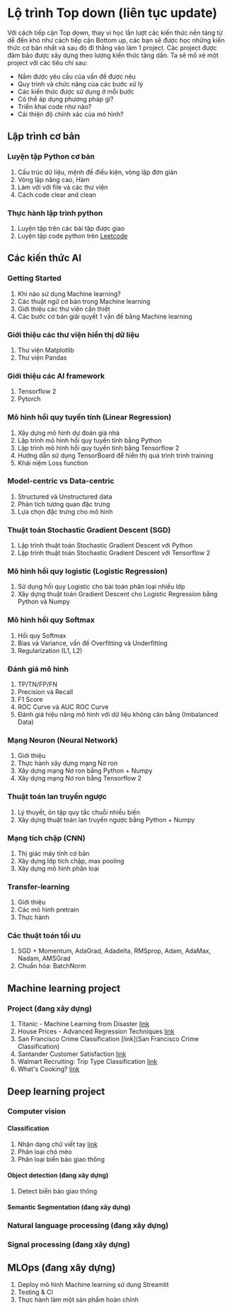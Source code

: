 # Lộ trình Top down (liên tục update)
Với cách tiếp cận Top down, thay vì học lần lượt các kiến thức nền tảng từ dễ đến khó như cách tiếp cận Bottom up, các bạn sẽ được học những kiến thức cơ bản nhất và sau đó đi thằng vào làm 1 project. Các project được đảm bảo được xây dựng theo lượng kiến thức tăng dần. Ta sẽ mổ xẻ một project với các tiêu chí sau:
* Nắm được yêu cầu của vấn đề được nêu
* Quy trình và chức năng của các bước xử lý
* Các kiến thức được sử dụng ở mỗi bước
* Có thể áp dụng phương pháp gì?
* Triển khai code như nào?
* Cải thiện độ chính xác của mô hình?

## Lập trình cơ bản

### Luyện tập Python cơ bản
1. Cấu trúc dữ liệu, mệnh đề điều kiện, vòng lặp đơn giản
2. Vòng lặp nâng cao, Hàm
3. Làm với với file và các thư viện
4. Cách code clear and clean

### Thực hành lập trình python
1. Luyện tập trên các bài tập được giao
2. Luyện tập code python trên [Leetcode](https://leetcode.com/)

## Các kiến thức AI

### Getting Started
1. Khi nào sử dụng Machine learning?
2. Các thuật ngữ cơ bản trong Machine learning
3. Giới thiệu các thư viện cần thiết
4. Các bước cơ bản giải quyết 1 vấn đề bằng Machine learning

### Giới thiệu các thư viện hiển thị dữ liệu
1. Thư viện Matplotlib
2. Thư viện Pandas

### Giới thiệu các AI framework
1. Tensorflow 2
2. Pytorch

### Mô hình hồi quy tuyến tính (Linear Regression)
1. Xây dựng mô hình dự đoán giá nhà
2. Lập trình mô hình hồi quy tuyến tính bằng Python
3. Lập trình mô hình hồi quy tuyến tính bằng Tensorflow 2
4. Hướng dẫn sử dụng TensorBoard để hiển thị quá trình trình training
5. Khái niệm Loss function

### Model-centric vs Data-centric
1. Structured và Unstructured data
2. Phân tích tương quan đặc trưng
3. Lựa chọn đặc trưng cho mô hình

### Thuật toán Stochastic Gradient Descent (SGD)
1. Lập trình thuật toán Stochastic Gradient Descent với Python
2. Lập trình thuật toán Stochastic Gradient Descent với Tensorflow 2

### Mô hình hồi quy logistic (Logistic Regression)
1. Sử dụng hồi quy Logistic cho bài toán phân loại nhiều lớp
2. Xây dựng thuật toán Gradient Descent cho Logistic Regression bằng Python và Numpy

### Mô hình hồi quy Softmax
1. Hồi quy Softmax
2. Bias và Variance, vấn đề Overfitting và Underfitting
3. Regularization (L1, L2)

### Đánh giá mô hình
1. TP/TN/FP/FN
2. Precision và Recall
3. F1 Score
4. ROC Curve và AUC ROC Curve
5. Đánh giá hiệu năng mô hình với dữ liệu không cân bằng (Imbalanced Data)

### Mạng Neuron (Neural Network)
1. Giới thiệu
2. Thực hành xây dựng mạng Nơ ron
3. Xây dựng mạng Nơ ron bằng Python + Numpy
4. Xây dựng mạng Nơ ron bằng Tensorflow 2

### Thuật toán lan truyền ngược
1. Lý thuyết, ôn tập quy tắc chuỗi nhiều biến
2. Xây dựng thuật toán lan truyền ngược bằng Python + Numpy

### Mạng tích chập (CNN)
1. Thị giác máy tính cơ bản
2. Xây dựng lớp tích chập, max pooling
3. Xây dựng mô hình phân loại

### Transfer-learning
1. Giới thiệu
2. Các mô hình pretrain
3. Thực hành

### Các thuật toán tối ưu
1. SGD + Momentum, AdaGrad, Adadelta, RMSprop, Adam, AdaMax, Nadam, AMSGrad
2. Chuẩn hóa: BatchNorm


## Machine learning project

### Project (đang xây dựng)
1. Titanic - Machine Learning from Disaster [link](https://www.kaggle.com/c/titanic)
2. House Prices - Advanced Regression Techniques [link](https://www.kaggle.com/c/house-prices-advanced-regression-techniques)
3. San Francisco Crime Classification [link](San Francisco Crime Classification)
4. Santander Customer Satisfaction [link](https://www.kaggle.com/c/santander-customer-satisfaction)
5. Walmart Recruiting: Trip Type Classification [link](https://www.kaggle.com/c/walmart-recruiting-trip-type-classification)
6. What's Cooking? [link](https://www.kaggle.com/c/whats-cooking)

## Deep learning project

### Computer vision

#### Classification
1. Nhận dạng chữ viết tay [link](https://www.kaggle.com/c/digit-recognizer)
2. Phân loại chó mèo
3. Phân loại biển báo giao thông

#### Object detection (đang xây dựng)
1. Detect biển báo giao thông

#### Semantic Segmentation (đang xây dựng)

### Natural language processing (đang xây dựng)

### Signal processing (đang xây dựng)

## MLOps (đang xây dựng)
1. Deploy mô hình Machine learning sử dụng Streamlit
2. Testing & CI
3. Thực hành làm một sản phẩm hoàn chỉnh
